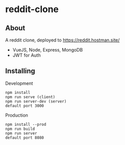 # reddit-clone

## About <a name = "about"></a>

A reddit clone, deployed to https://reddit.hostman.site/

- VueJS, Node, Express, MongoDB
- JWT for Auth

## Installing <a name = "installing"></a>

Development

```
npm install
npm run serve (client)
npm run server-dev (server)
default port 3000
```

Production

```
npm install --prod
npm run build
npm run server
default port 8080
```